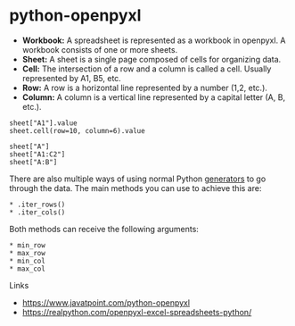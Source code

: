 # python-openpyxl

* **Workbook:** A spreadsheet is represented as a workbook in openpyxl. A workbook consists of one or more sheets.
* **Sheet:** A sheet is a single page composed of cells for organizing data.
* **Cell:** The intersection of a row and a column is called a cell. Usually represented by A1, B5, etc.
* **Row:** A row is a horizontal line represented by a number (1,2, etc.).
* **Column:** A column is a vertical line represented by a capital letter (A, B, etc.).

```
sheet["A1"].value
sheet.cell(row=10, column=6).value

sheet["A"]
sheet["A1:C2"]
sheet["A:B"]
```

There are also multiple ways of using normal Python [generators](https://realpython.com/introduction-to-python-generators/) to go through the data. The main methods you can use to achieve this are:
```
* .iter_rows()
* .iter_cols()
```

Both methods can receive the following arguments:
```
* min_row
* max_row
* min_col
* max_col
```

Links
* https://www.javatpoint.com/python-openpyxl
* https://realpython.com/openpyxl-excel-spreadsheets-python/
